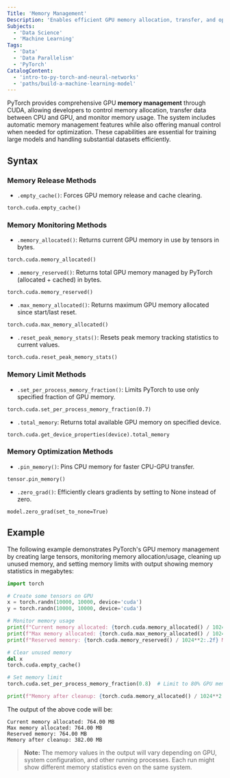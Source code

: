 ```yaml
---
Title: 'Memory Management'
Description: 'Enables efficient GPU memory allocation, transfer, and optimization for deep learning operations.'
Subjects:
  - 'Data Science'
  - 'Machine Learning'
Tags:
  - 'Data'
  - 'Data Parallelism'
  - 'PyTorch'
CatalogContent:
  - 'intro-to-py-torch-and-neural-networks'
  - 'paths/build-a-machine-learning-model'
---
```


PyTorch provides comprehensive GPU **memory management** through CUDA, allowing developers to control memory allocation, transfer data between CPU and GPU, and monitor memory usage. The system includes automatic memory management features while also offering manual control when needed for optimization. These capabilities are essential for training large models and handling substantial datasets efficiently.

## Syntax

### Memory Release Methods

- `.empty_cache()`: Forces GPU memory release and cache clearing.

```pseudo
torch.cuda.empty_cache()
```

### Memory Monitoring Methods

- `.memory_allocated()`: Returns current GPU memory in use by tensors in bytes.

```pseudo
torch.cuda.memory_allocated()
```

- `.memory_reserved()`: Returns total GPU memory managed by PyTorch (allocated + cached) in bytes.

```pseudo
torch.cuda.memory_reserved()
```

- `.max_memory_allocated()`: Returns maximum GPU memory allocated since start/last reset.

```pseudo
torch.cuda.max_memory_allocated()
```

- `.reset_peak_memory_stats()`: Resets peak memory tracking statistics to current values.

```pseudo
torch.cuda.reset_peak_memory_stats()
```

### Memory Limit Methods

- `.set_per_process_memory_fraction()`: Limits PyTorch to use only specified fraction of GPU memory.

```pseudo
torch.cuda.set_per_process_memory_fraction(0.7)
```

- `.total_memory`: Returns total available GPU memory on specified device.

```pseudo
torch.cuda.get_device_properties(device).total_memory
```

### Memory Optimization Methods

- `.pin_memory()`: Pins CPU memory for faster CPU-GPU transfer.

```pseudo
tensor.pin_memory()
```

- `.zero_grad()`: Efficiently clears gradients by setting to None instead of zero.

```pseudo
model.zero_grad(set_to_none=True)
```

## Example

The following example demonstrates PyTorch's GPU memory management by creating large tensors, monitoring memory allocation/usage, cleaning up unused memory, and setting memory limits with output showing memory statistics in megabytes:

```py
import torch

# Create some tensors on GPU
x = torch.randn(10000, 10000, device='cuda')
y = torch.randn(10000, 10000, device='cuda')

# Monitor memory usage
print(f"Current memory allocated: {torch.cuda.memory_allocated() / 1024**2:.2f} MB")
print(f"Max memory allocated: {torch.cuda.max_memory_allocated() / 1024**2:.2f} MB")
print(f"Reserved memory: {torch.cuda.memory_reserved() / 1024**2:.2f} MB")

# Clear unused memory
del x
torch.cuda.empty_cache()

# Set memory limit
torch.cuda.set_per_process_memory_fraction(0.8)  # Limit to 80% GPU memory

print(f"Memory after cleanup: {torch.cuda.memory_allocated() / 1024**2:.2f} MB")
```

The output of the above code will be:

```shell
Current memory allocated: 764.00 MB
Max memory allocated: 764.00 MB
Reserved memory: 764.00 MB
Memory after cleanup: 382.00 MB
```

> **Note:** The memory values in the output will vary depending on GPU, system configuration, and other running processes. Each run might show different memory statistics even on the same system.
